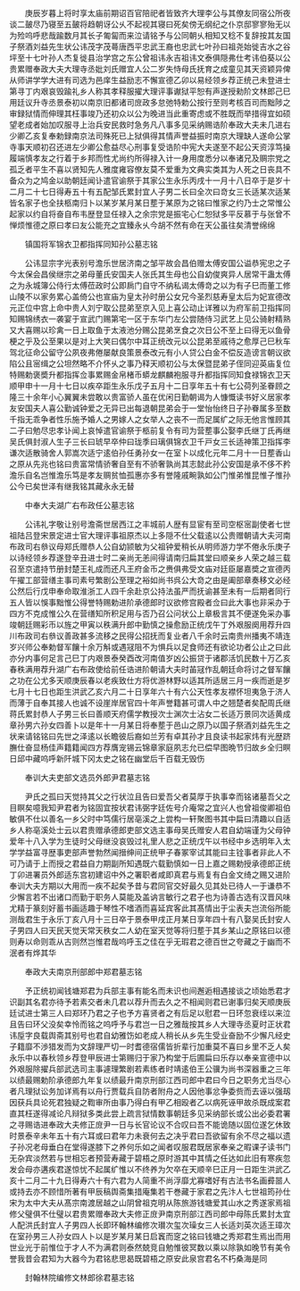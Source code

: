 <!-- { "loadSidebar": true } -->
　　庚辰岁暮上将时享太庙前期诏百官陪祀者皆致齐大理李公与其僚友同宿公所夜谈二皷尽乃寝至五皷将趋朝讶公乆不起视其寝曰死矣傍无纲纪之仆京邸寥寥殆无以为殓呜呼悲哉踰数月其长子匍匐而来泣请铭予与公同朝乆相知又稔不复辞按其友国子祭酒刘益先生状公讳茂字茂蕚唐西平忠武王裔也忠武七叶孙曰祖尧始徙吉水之谷坪至十七叶孙人杰复徙县治学宫之东公曾祖讳永吉祖讳文泰俱隠弗仕考讳伯葵以公贵累赠奉政大夫大理寺丞妣刘氏赠宜人公二岁失恃母氏抚育之成童见其天资颖异俾从师讲学学大进有司选为邑庠生益励志不懈宣德乙卯以易经领乡荐正统己未登进士第寻丁内艰哀毁踰礼乡人称其孝释服擢大理评事谳狱平恕有声遂授勑阶文林郎己巳用廷议升寺丞景泰初以南京旧都诸司庻政多怠弛特勅公按行至则考核百司而黜陟之审録狱情而伸理其枉事竣乃还初众以公为晚进当此重寄虑或不胜既而举措得宜如硕望老成者始加叹服寻上治兵安民救时急务凡八事多见采纳赐诰阶奉政大夫未几进右少卿乙亥复奉勅録南京法司殊死已上狱俱得其情声誉益振时南京大理缺人遂命公掌寺事天顺初召还进左少卿公愈益尽心刑事复受诰阶中宪大夫遂至不起公天资淳笃操履端慎孝友之行着于乡邦而性尤尚约所得禄入计一身用度悉分以奉诸兄及赒宗党之孤乏者平生不喜以贤知先人雅度雍容僚友莫不爱重为文典实类其为人死之日丧具不备众为之鸠金以助朝廷闻讣遣官谕祭于其家公生永乐丙戌十一月十八日卒于是岁十二月二十七日得寿五十有五配邹氏累封宜人子男二长曰全次曰竒女三长适某次适某皆名家子也全扶柩南归卜以某岁某月某日塟于某原为之铭曰惟家之约乃士之常惟公起家以约自将奋自布韦歴登显任禄入之余宗党是振宅心仁恕狱多平反慕于与张曾不惮烦惟德之原曰孝曰友公能充之宜臻永乆今胡不然有命在天公虽往矣清誉绵绵

　　镇国将军锦衣卫都指挥同知孙公墓志铭

　　公讳显宗字光表别号澹乐世居济南之邹平故会昌伯赠太傅安国公谥恭宪忠之子今太保会昌侯继宗之弟母董氏安国夫人张氏其生母也公自幼俊爽异人居常干蛊太傅之为永城簿公侍行太傅莅政时公即扄门自守不纳私谒太傅竒之以为有子巳而董工修山陵不以家务累心盖倚公也宣庙为皇太孙时册公女兄今圣烈慈寿皇太后为妃宣德改元正位中宫上命中贵人刘宁取公昆弟至京入见上喜公动止详雅以为府军前卫指挥同知赐锦绣衣一袭宴于宣武门赐第宅一区于东华门左公尝随侍习武艺上见公骑射精熟又大喜赐以珍禽一日上取鱼于太液池分赐公昆弟烹食之次日公不至上曰得无以鱼骨梗之乎及公至果以是对上大笑曰偶尔中耳正统改元以公昆弟至戚待之愈厚己巳秋车驾北征命公留守公夙夜弗倦屡献良策景泰改元有小人贷公白金不偿反造谤言朝议欲陷公且宻缉之公坦然略不介怀乆之事乃释天顺初公与太保暨昆弟子侄同迎英庙复位特赐勅褒奬升都指挥佥事累赐金帛楮币蟒龙麒麟袍服寻升都指挥同知食禄锦衣卫天顺甲申十一月十七日以疾卒距生永乐戊子五月十二日享年五十有七公荷列圣眷顾之隆三十余年小心翼翼未尝敢以贵富骄人虽在优闲日勤朝谒为人慷慨读书好义居家孝友安国夫人喜公勤诚钟爱之无异已出每退朝昆弟会于一堂怡怡终日子孙眷属多至数千指无乖争者性乐施予婚人之男嫁人之女举人之丧不一而足属纩之际无他言惟顾其二子曰勉尽忠孝讣闻上哀悼遣官谕祭于柩前复令有司为营塟事公娶李氏继丁氏再继吴氏俱封淑人生子三长曰琥早卒仲曰珑季曰璃俱锦衣卫千戸女三长适神策卫指挥李谦次适散骑舍人郭嵩次适宁逺伯孙任勇孙女一在室卜以成化元年二月十一日塟香山之原从先兆也铭曰贵富常情骄奢自至有不骄奢孰尚其志懿此孙公安国是承不侈不矜澹乐自名岂惟澹乐笃是孝友赒贫恤孤惠亦多有誉隆戚畹孰如公门惟弟惟昆惟子惟孙公今已矣世泽有继我铭其藏永永无替

　　中奉大夫湖广右布政任公墓志铭

　　公讳礼字敬让别号澹斋世居西江之丰城前人歴有显宦有至司空枢宻副使者七世祖陆吕登宋景定进士官大理评事祖原杰以上多隠不仕父载逺以公贵赠朝请大夫河南布政司右叅议母郑氏赠恭人公自幼颕敏为父祖钟爱稍长从明师游力学不倦永乐庚子以诗经领乡荐遂登辛丑进士时二亲尚无恙间得请南归扁其堂曰顺亲乡人荣之越三载召至京遣持节册封楚王礼成而还凡王府金币之赉俱弗受文庙对廷臣屡嘉奬之宣德丙午擢工部营缮主事司素号繁剧公至理之裕如尚书呉公大竒之由是阖部章奏移文必经公然后行戊申奉命取淮浙工人四千余赴京公持法虽严而抚谕甚至未有一后期者同行五人皆以悞事黜惟公得誉特赐勅进阶承德郎时议欲修宫殿者佥曰此大事也非采办于四方不克成惟公久在营缮知所积足用与否乃召公问状公上章极言其不便遂免采办事竣朝廷赐彩币以旌之甲寅以秩满升郎中勤慎之操愈励正统戊午丁外艰服阕用荐升四川布政司右叅议善政甚多流移之民得公招抚而复业者八千余时云南贵州播夷不靖连岁兴师公奉勅督军饟十余万斛或遇冦阻不为惧兵以足食师还有欲论功者公止之曰此亦分内事何足言己巳丁内艰景泰癸酉改河南值岁凶公振贷于诸郡活饥民数十万乙亥春秩满用荐升湖广右布政使给前任诰进阶朝请大夫时苖冦作乱朝廷命将讨之督军饟之功在公尤多天顺庚辰春以老疾致仕方将优游林野以适其所适居三月一疾而逝是岁七月十七日也距生洪武乙亥六月二十日享年六十有六公天性孝友襟怀坦夷急于济人而薄于自奉其接人也诚不设崖岸居官四十年声誉籍甚可谓人中之翘楚者矣配周氏继蒋氏累封恭人子男三长曰善顺天府儒学教授次士渊次士沾女二长适万景同次适黄成章孙男六孙女四善卜以是年十一月某日将奉塟于邑山之原乃以国子祭酒刘益先生之状来请铭铭曰先世之泽逺以长瞻彼后裔如兰芳有卓其孙才且良读书起家炜有光歴跻膴仕奋显杨佳声籍籍闻四方荐膺宠锡云锦章家庭夙志允已偿早图晩节归故乡全归瞑日邱中藏呜呼新阡城下冈太史之铭在幽堂后千百载无毁伤

　　奉训大夫吏部文选员外郎尹君墓志铭

　　尹氏之孤曰天觉持其父之行状泣且告曰爱吾父者莫厚于执事幸而铭诸墓吾父之目瞑矣噫我知尹君者为铭固宜按状君讳弼字廷佐号介庵常之宜兴人也曾祖俊卿祖伯敏俱不仕以善名一乡父时中笃儒行居亳溪之上尝构一轩聚图书其中扁曰清趣以自适乡人称亳溪处士云以君贵赠承德郎吏部文选主事母吴氏赠安人君自幼端谨为父母钟爱年十八入学为生徒时父母继没哀毁过礼里人悲之正统戊午以书经中乡选明年入太学学益富寻歴事吏部声誉勃然闻搢绅间正统甲子春冢宰试其能曰主铨事者非此人不可乃请于上而授之君益自力期副所知遇既六载勤慎如一日上嘉之赐勅授承德郎正统丁卯进署员外郎适东宫初建诏中外之署职者咸即真君与焉复有白金文绮之赐又进阶奉训大夫方期以大用而一疾不起矣予昔与君同官交好最久见其处已待人一于谦恭不少懈言若不出诸口而勤于职务人莫能及盖讷言敏行之君子也为诗善古选有汉晋风味尤精于篆刻好蓄书画适趣于琴性不嗜酒而喜延宾客此其髙情出于尘表夫岂流俗所能测哉君生于永乐丁亥八月十三日卒于景泰甲戌正月某日享年四十有八娶吴氏封安人子男四人曰天民天觉天常天秩女二人幼在室天觉等将归塟于其乡某山之原铭曰以德则寿以命则乖从古则然岂惟君哉呜呼玉之佳在乎无瑕君之德百世之夸藏之于幽而不泯者有烨其华

　　奉政大夫南京刑部郎中郑君墓志铭

　　予正统初闻钱塘郑君为兵部主事有能名而未识也间邂逅相遇接谈之顷始悉君才识副其名君亦待予若素交者未几君以荐升而去久之不相闻则君已谢事归矣天顺庚辰廷试进士第三人曰郑环乃君之子也予方喜贤者之有后足以慰君一日环忽衰绖以来泣且告曰环父没矣幸怜而铭之呜呼予与君岂一日之雅哉按其乡人大理寺丞夏时正状君讳垕字良载舆斋其别号也君自幼雅饬如老成人稍长从乡先生受业奋励不少懈凡经史子籍靡不渉猎发而为文辞理严切一时耆德宿儒皆折辈行加重莫不喜曰乡里不乏人矣永乐中以春秋领乡荐登甲辰进士第赐归于家乃构堂于后圃扁曰乐存以奉亲宣德中以外艰服除擢兵部武选司主事遽理繁剧若素练者时靖逺伯王公骥为尚书深器重之三年以绩最赐勅阶承德郎九年复以绩最升南京刑部江西司郎中君曰今日之职务尤当尽心者凡理狱讼务加详焉有以舟行贾载兵自防者附舟之人因他事忿争委赀而去诬以强刼因获兵具论死君独疑之鞫审所由事乃得白有甲乙相殴者乙以病死诬甲故杀既成案君直其枉遂得减论凡辩狱多类此尝上疏言狱情数事朝廷多见采纳部长或公出必委君署之寻赐诰进奉政大夫修正庻尹一日与长官论议不合叹曰吾不能诡随以固位遂乞休致时景泰辛未年五十有六耳或曰君年力未衰何去之决乎君曰吾欲留有余不尽之福以遗子孙况老母垂白在堂得遂膝下之养何乐如之闻者叹服君既居家奉亲之暇课子读书门无杂宾淡然若与世相忘者预营寿藏于碧梧之原时游其中其情之任达如此旧有寒疾忽发会母亦遘疾君遂惊忧不起属纩惟以不终养为欠卒在天顺辛巳正月一日距生洪武乙亥十二月二十九日得寿六十有六君为人简重不尚浮靡尤寡嗜好有古法书名画彛噐人或持去亦不顾惜所著有甲辰稿舆斋集措庵集若干巻藏于家君之先汴人七世祖筠孙仕宋为太中大夫从髙宗南渡居越之山阴曾祖克明从陈旅游钱塘爱其山水之秀遂家焉祖修父璧俱不仕璧以君贵累赠奉政大夫修正庻尹南京刑部江西司郎中母陈氏累封太宜人配洪氏封宜人子男四人长即环翰林编修次瓉次玺次璪女三人长适刘英次适王璋次在室孙男三人孙女四人卜以是岁某月某日启竁而窆之铭曰钱塘之秀郑君生焉出而用世业光于前惟位于才人不为满君则泰然兢竞自勉惟彼冥数以乘以除孰如晚节有美令誉我昔会君知为大器今为君铭悲思曷既碧梧之原安此泉宫君名不朽桑海是同

　　封翰林院编修文林郎徐君墓志铭

